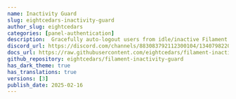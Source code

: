 ```yaml
---
name: Inactivity Guard
slug: eightcedars-inactivity-guard
author_slug: eightcedars
categories: [panel-authentication]
description:  Gracefully auto-logout users from idle/inactive Filament sessions
discord_url: https://discord.com/channels/883083792112300104/1340798220070162432
docs_url: https://raw.githubusercontent.com/eightcedars/filament-inactivity-guard/refs/heads/main/README.md
github_repository: eightcedars/filament-inactivity-guard
has_dark_theme: true
has_translations: true
versions: [3]
publish_date: 2025-02-16
---
```

